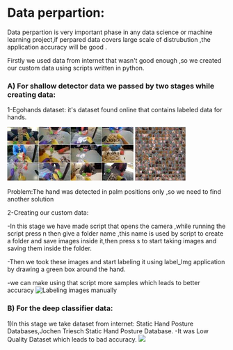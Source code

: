 # Data perpartion:
Data perpartion is very important phase in any data science or machine learning project,if perpared data covers large scale of distrubution ,the application accuracy will be good .
 
Firstly we used data from internet that wasn't good enough ,so we created our custom data using scripts written in python.
 
### A) For shallow detector data we passed by two stages while creating data:
1-Egohands dataset:
it's dataset found online that contains labeled data for hands.

![ ](images_used_in_readme/egohands.jpg)

Problem:The hand was detected in palm positions only ,so we need to find another solution

2-Creating our custom data:
 
-In this stage we have made script that opens the camera ,while running the script press n then give a folder name ,this name is used by script to create a folder and save images inside it,then press s to start taking images and saving them inside the folder.
 
-Then we took these images and start labeling it using  label_Img application by drawing a green box around the hand.
 
-we can make using that script more samples which leads to better accuracy
![Labeling images manually](images_used_in_readme\label_img)



###  B) For the deep classifier data:

1)In this stage we take dataset from internet:
Static Hand Posture Databases,Jochen Triesch Static Hand Posture Database.
-It was Low Quality Dataset which leads to bad accuracy.
![](images_used_in_readme\internetDeep)
